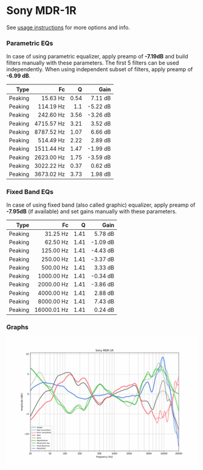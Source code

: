 # Sony MDR-1R
See [usage instructions](https://github.com/jaakkopasanen/AutoEq#usage) for more options and info.

### Parametric EQs
In case of using parametric equalizer, apply preamp of **-7.19dB** and build filters manually
with these parameters. The first 5 filters can be used independently.
When using independent subset of filters, apply preamp of **-6.99 dB**.

| Type    | Fc         |    Q | Gain     |
|--------:|-----------:|-----:|---------:|
| Peaking | 15.63 Hz   | 0.54 | 7.11 dB  |
| Peaking | 114.19 Hz  | 1.1  | -5.22 dB |
| Peaking | 242.60 Hz  | 3.56 | -3.26 dB |
| Peaking | 4715.57 Hz | 3.21 | 3.52 dB  |
| Peaking | 8787.52 Hz | 1.07 | 6.66 dB  |
| Peaking | 514.49 Hz  | 2.22 | 2.89 dB  |
| Peaking | 1511.44 Hz | 1.47 | -1.99 dB |
| Peaking | 2623.00 Hz | 1.75 | -3.59 dB |
| Peaking | 3022.22 Hz | 0.37 | 0.62 dB  |
| Peaking | 3673.02 Hz | 3.73 | 1.98 dB  |

### Fixed Band EQs
In case of using fixed band (also called graphic) equalizer, apply preamp of **-7.95dB**
(if available) and set gains manually with these parameters.

| Type    | Fc          |    Q | Gain     |
|--------:|------------:|-----:|---------:|
| Peaking | 31.25 Hz    | 1.41 | 5.78 dB  |
| Peaking | 62.50 Hz    | 1.41 | -1.09 dB |
| Peaking | 125.00 Hz   | 1.41 | -4.43 dB |
| Peaking | 250.00 Hz   | 1.41 | -3.37 dB |
| Peaking | 500.00 Hz   | 1.41 | 3.33 dB  |
| Peaking | 1000.00 Hz  | 1.41 | -0.34 dB |
| Peaking | 2000.00 Hz  | 1.41 | -3.86 dB |
| Peaking | 4000.00 Hz  | 1.41 | 2.88 dB  |
| Peaking | 8000.00 Hz  | 1.41 | 7.43 dB  |
| Peaking | 16000.01 Hz | 1.41 | 0.24 dB  |

### Graphs
![](./Sony%20MDR-1R.png)
